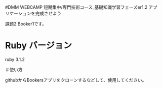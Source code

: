 
#DMM WEBCAMP 短期集中/専門技術コース_基礎知識学習フェーズer1.2 アプリケーションを完成させよう

課題2 Booker1です。

# Ruby バージョン

ruby 3.1.2

＃使い方

githubからBookersアプリをクローンするなどして、使用してください。